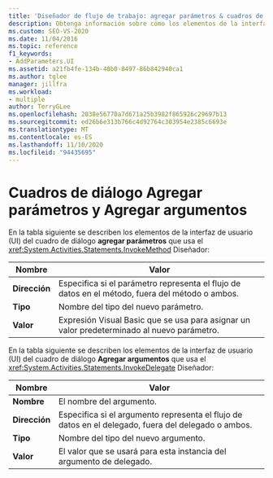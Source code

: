 ```yaml
---
title: 'Diseñador de flujo de trabajo: agregar parámetros & cuadros de diálogo Agregar argumentos'
description: Obtenga información sobre cómo los elementos de la interfaz de usuario (UI) del cuadro de diálogo Agregar parámetros se usan en el diseñador de InvokeMethod.
ms.custom: SEO-VS-2020
ms.date: 11/04/2016
ms.topic: reference
f1_keywords:
- AddParameters.UI
ms.assetid: a21fb4fe-134b-40b0-8497-86b842940ca1
ms.author: tglee
manager: jillfra
ms.workload:
- multiple
author: TerryGLee
ms.openlocfilehash: 2038e56770a7d671a25b3982f865926c29697b13
ms.sourcegitcommit: ed26b6e313b766c4d92764c303954e2385c6693e
ms.translationtype: MT
ms.contentlocale: es-ES
ms.lasthandoff: 11/10/2020
ms.locfileid: "94435695"
---
```

# <a name="add-parameters-and-add-arguments-dialog-boxes"></a>Cuadros de diálogo Agregar parámetros y Agregar argumentos

En la tabla siguiente se describen los elementos de la interfaz de usuario (UI) del cuadro de diálogo **agregar parámetros** que usa el <xref:System.Activities.Statements.InvokeMethod> Diseñador:

|Nombre|Valor|
|-|-|
|**Dirección**|Especifica si el parámetro representa el flujo de datos en el método, fuera del método o ambos.|
|**Tipo**|Nombre del tipo del nuevo parámetro.|
|**Valor**|Expresión Visual Basic que se usa para asignar un valor predeterminado al nuevo parámetro.|

En la tabla siguiente se describen los elementos de la interfaz de usuario (UI) del cuadro de diálogo **Agregar argumentos** que usa el <xref:System.Activities.Statements.InvokeDelegate> Diseñador:

|Nombre|Valor|
|-|-|
|**Nombre**|El nombre del argumento.|
|**Dirección**|Especifica si el argumento representa el flujo de datos en el delegado, fuera del delegado o ambos.|
|**Tipo**|Nombre del tipo del nuevo argumento.|
|**Valor**|El valor que se usará para esta instancia del argumento de delegado.|
